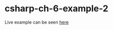 # csharp-ch-6-example-2

Live example can be seen [here](https://hogent-web.github.io/csharp-ch-6-example-2/)
